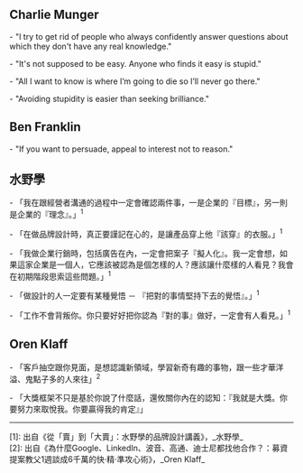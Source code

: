 ## Charlie Munger

\- "I try to get rid of people who always confidently answer questions about which they don't have any real knowledge."

\- "It's not supposed to be easy. Anyone who finds it easy is stupid."

\- "All I want to know is where I’m going to die so I’ll never go there."

\- "Avoiding stupidity is easier than seeking brilliance."

## Ben Franklin

\- "If you want to persuade, appeal to interest not to reason."


## 水野學

\- 「我在跟經營者溝通的過程中一定會確認兩件事，一是企業的『目標』，另一則是企業的『理念』。」<sup>1</sup>

\- 「在做品牌設計時，真正要謹記在心的，是讓產品穿上他『該穿』的衣服。」<sup>1</sup>

\- 「我做企業行銷時，包括廣告在內，一定會把案子『擬人化』。我一定會想，如果這家企業是一個人，它應該被認為是個怎樣的人？應該讓什麼樣的人看見？我會在初期階段思索這些問題。」<sup>1</sup>

\- 「做設計的人一定要有某種覺悟 － 『把對的事情堅持下去的覺悟』。」<sup>1</sup>

\- 「工作不會背叛你。你只要好好把你認為『對的事』做好，一定會有人看見。」<sup>1</sup>


## Oren Klaff

\- 「客戶抽空跟你見面，是想認識新領域，學習新奇有趣的事物，跟一些才華洋溢、鬼點子多的人來往」<sup>2</sup>

\- 「大獎框架不只是基於你說了什麼話，還攸關你內在的認知：『我就是大獎。你要努力來取悅我。你要贏得我的肯定』」

---

<div class="reference">[1]: 出自《從「賣」到「大賣」：水野學的品牌設計講義》，_水野學_</div>

<div class="reference">[2]: 出自《為什麼Google、LinkedIn、波音、高通、迪士尼都找他合作？：募資提案教父1週談成6千萬的快‧精‧準攻心術》，_Oren Klaff_</div>

